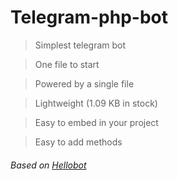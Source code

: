 # Telegram-php-bot
>Simplest telegram bot

>One file to start

>Powered by a single file

>Lightweight (1.09 KB in stock)

>Easy to embed in your project

>Easy to add methods

###### Based on [Hellobot](https://core.telegram.org/bots/samples/hellobot)
